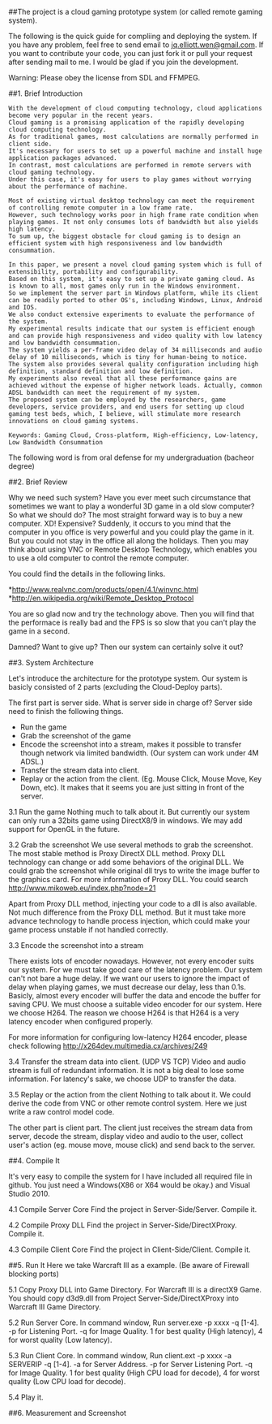 ﻿
##The project is a cloud gaming prototype system (or called remote gaming system).

The following is the quick guide for compliing and deploying the system. If you have any problem, feel free to send email
to jq.elliott.wen@gmail.com. If you want to contribute your code, you can just fork it or pull your request after sending mail to me. I would be glad if you join the development.

Warning: Please obey the license from SDL and FFMPEG.

##1. Brief Introduction 

	With the development of cloud computing technology, cloud applications become very popular in the recent years.
	Cloud gaming is a promising application of the rapidly developing cloud computing technology. 
	As for traditional games, most calculations are normally performed in client side. 
	It's necessary for users to set up a powerful machine and install huge application packages advanced. 
	In contrast, most calculations are performed in remote servers with cloud gaming technology. 
	Under this case, it's easy for users to play games without worrying about the performance of machine.

	Most of existing virtual desktop technology can meet the requirement of controlling remote computer in a low frame rate. 
	However, such technology works poor in high frame rate condition when playing games. It not only consumes lots of bandwidth but also yields high latency. 
	To sum up, the biggest obstacle for cloud gaming is to design an efficient system with high responsiveness and low bandwidth consummation.

	In this paper, we present a novel cloud gaming system which is full of extensibility, portability and configurability. 
	Based on this system, it's easy to set up a private gaming cloud. As is known to all, most games only run in the Windows environment. 
	So we implement the server part in Windows platform, while its client can be readily ported to other OS's, including Windows, Linux, Android and IOS. 
	We also conduct extensive experiments to evaluate the performance of the system. 
	My experimental results indicate that our system is efficient enough and can provide high responsiveness and video quality with low latency and low bandwidth consummation.
	The system yields a per-frame video delay of 34 milliseconds and audio delay of 10 milliseconds, which is tiny for human-being to notice. 
	The system also provides several quality configuration including high definition, standard definition and low definition. 
	My experiments also reveal that all these performance gains are achieved without the expense of higher network loads. Actually, common ADSL bandwidth can meet the requirement of my system. 
	The proposed system can be employed by the researchers, game developers, service providers, and end users for setting up cloud gaming test beds, which, I believe, will stimulate more research innovations on cloud gaming systems.

	Keywords: Gaming Cloud, Cross-platform, High-efficiency, Low-latency, Low Bandwidth Consummation

The following word is from oral defense for my undergraduation (bacheor degree)

##2. Brief Review

Why we need such system? Have you ever meet such circumstance that sometimes we want to play a wonderful 3D game in a old slow computer? So what we should do? The most straight forward way is to buy a new computer. XD! Expensive? 
Suddenly, it occurs to you mind that the computer in you office is very powerful and you could play the game in it. But you could not stay in the office all along the holidays. Then you may think about using VNC or Remote Desktop Technology, which enables you to use a old computer to control the remote computer.

You could find the details in the following links.

*http://www.realvnc.com/products/open/4.1/winvnc.html
*http://en.wikipedia.org/wiki/Remote_Desktop_Protocol

You are so glad now and try the technology above. Then you will find that the performace is really bad and the FPS is so slow that you can't play the game in a second. 

Damned? Want to give up? Then our system can certainly solve it out?

##3. System Architecture

Let's introduce the architecture for the prototype system. Our system is basicly consisted of 2 parts (excluding the Cloud-Deploy parts). 

The first part is server side. What is server side in charge of? Server side need to finish the following things.
* Run the game
* Grab the screenshot of the game
* Encode the screenshot into a stream, makes it possible to transfer though network via limited bandwidth. (Our system can work under 4M ADSL.)
* Transfer the stream data into client.
* Replay or the action from the client. (Eg. Mouse Click, Mouse Move, Key Down, etc). It makes that it seems you are just sitting in front of the server.

3.1 Run the game
Nothing much to talk about it. But currently our system can only run a 32bits game using DirectX8/9 in windows. We may add support for OpenGL in the future.

3.2 Grab the screenshot
We use several methods to grab the screenshot. The most stable method is Proxy DirectX DLL method.
Proxy DLL technology can change or add some behaviors of the original DLL. We could grab the screenshot while original dll trys to write the image buffer to the graphics card. For more information of Proxy DLL. You could search http://www.mikoweb.eu/index.php?node=21

Apart from Proxy DLL method, injecting your code to a dll is also available. Not much difference from the Proxy DLL method.
But it must take more advance technology to handle process injection, which could make your game process unstable if not handled correctly.

3.3 Encode the screenshot into a stream

There exists lots of encoder nowadays. However, not every encoder suits our system. For we must take good care of the latency problem. Our system can't not bare a huge delay. If we want our users to ignore the impact of delay when playing  games, we must decrease our delay, less than 0.1s. 
Basicly, almost every encoder will buffer the data and encode the buffer for saving CPU. We must choose a suitable video encoder for our system. Here we choose H264. The reason we choose H264 is that H264 is a very latency encoder when configured properly.

For more information for configuring low-latency H264 encoder, please check following http://x264dev.multimedia.cx/archives/249

3.4 Transfer the stream data into client. (UDP VS TCP)
Video and audio stream is full of redundant information. It is not a big deal to lose some information.
For latency's sake, we choose UDP to transfer the data.

3.5 Replay or the action from the client
Nothing to talk about it. We could derive the code from VNC or other remote control system. Here we just write a raw control model code.


The other part is client part. The client just receives the stream data from server, decode the stream, display video and audio to the user, collect user's action (eg. mouse move, mouse click) and send back to the server.

 
##4. Compile It

It's very easy to compile the system for I have included all required file in github. You just need a Windows(X86 or X64 would be okay.) and Visual Studio 2010. 

4.1 Compile Server Core
Find the project in Server-Side/Server. Compile it.

4.2 Compile Proxy DLL
Find the project in Server-Side/DirectXProxy. Compile it.

4.3 Compile Client Core
Find the project in Client-Side/Client. Compile it.

##5. Run It
Here we take Warcraft III as a example. (Be aware of Firewall blocking ports)

5.1 Copy Proxy DLL into Game Directory. For Warcraft III is a directX9 Game. You should copy d3d9.dll from Project Server-Side/DirectXProxy into Warcraft III Game Directory.

5.2 Run Server Core. In command window, Run server.exe -p xxxx -q [1-4]. -p for Listening Port. -q for Image Quality. 1 for best quality (High latency), 4 for worst quality (Low latency).

5.3 Run Client Core. In command window, Run client.ext -p xxxx -a SERVERIP -q [1-4]. -a for Server Address. -p for Server Listening Port. -q for Image Quality. 1 for best quality (High CPU load for decode), 4 for worst quality (Low CPU load for decode).

5.4 Play it.


##6. Measurement and Screenshot


